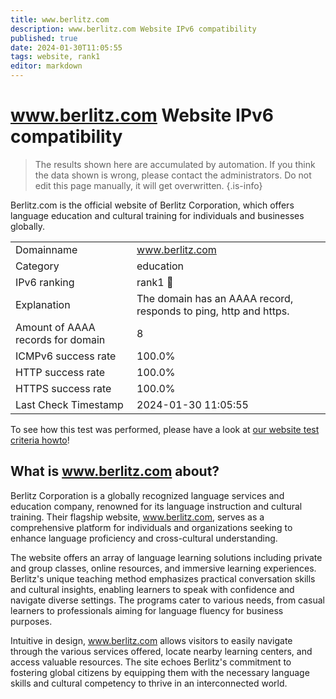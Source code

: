 ```yaml
---
title: www.berlitz.com
description: www.berlitz.com Website IPv6 compatibility
published: true
date: 2024-01-30T11:05:55
tags: website, rank1
editor: markdown
---
```


# www.berlitz.com Website IPv6 compatibility

> The results shown here are accumulated by automation. If you think the data shown is wrong, please contact the administrators. 
> Do not edit this page manually, it will get overwritten.
{.is-info}

Berlitz.com is the official website of Berlitz Corporation, which offers language education and cultural training for individuals and businesses globally.


|   |   |
| - | - |
| Domainname | www.berlitz.com
| Category | education |
| IPv6 ranking | rank1 :1st_place_medal: |
| Explanation | The domain has an AAAA record, responds to ping, http and https. |
| Amount of AAAA records for domain | 8 |
| ICMPv6 success rate | 100.0%|
| HTTP success rate | 100.0% |
| HTTPS success rate | 100.0% |
| Last Check Timestamp | 2024-01-30 11:05:55 |

To see how this test was performed, please have a look at [our website test criteria howto](/howto/testcriteria/website)!


## What is www.berlitz.com about?
Berlitz Corporation is a globally recognized language services and education company, renowned for its language instruction and cultural training. Their flagship website, www.berlitz.com, serves as a comprehensive platform for individuals and organizations seeking to enhance language proficiency and cross-cultural understanding.

The website offers an array of language learning solutions including private and group classes, online resources, and immersive learning experiences. Berlitz's unique teaching method emphasizes practical conversation skills and cultural insights, enabling learners to speak with confidence and navigate diverse settings. The programs cater to various needs, from casual learners to professionals aiming for language fluency for business purposes.

Intuitive in design, www.berlitz.com allows visitors to easily navigate through the various services offered, locate nearby learning centers, and access valuable resources. The site echoes Berlitz's commitment to fostering global citizens by equipping them with the necessary language skills and cultural competency to thrive in an interconnected world.
